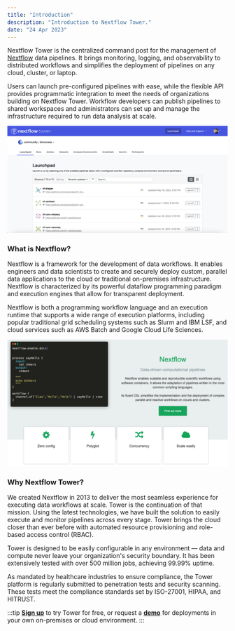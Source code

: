```yaml
---
title: "Introduction"
description: "Introduction to Nextflow Tower."
date: "24 Apr 2023"
---
```


Nextflow Tower is the centralized command post for the management of [Nextflow](https://www.nextflow.io/) data pipelines. It brings monitoring, logging, and observability to distributed workflows and simplifies the deployment of pipelines on any cloud, cluster, or laptop.

Users can launch pre-configured pipelines with ease, while the flexible API provides programmatic integration to meet the needs of organizations building on Nextflow Tower. Workflow developers can publish pipelines to shared workspaces and administrators can set up and manage the infrastructure required to run data analysis at scale.

![](./_images/overview_image.jpg)

### What is Nextflow?

Nextflow is a framework for the development of data workflows. It enables engineers and data scientists to create and securely deploy custom, parallel data applications to the cloud or traditional on-premises infrastructure. Nextflow is characterized by its powerful dataflow programming paradigm and execution engines that allow for transparent deployment.

Nextflow is both a programming workflow language and an execution runtime that supports a wide range of execution platforms, including popular traditional grid scheduling systems such as Slurm and IBM LSF, and cloud services such as AWS Batch and Google Cloud Life Sciences.

![](./_images/nf_home_page.png)

### Why Nextflow Tower?

We created Nextflow in 2013 to deliver the most seamless experience for executing data workflows at scale. Tower is the continuation of that mission. Using the latest technologies, we have built the solution to easily execute and monitor pipelines across every stage. Tower brings the cloud closer than ever before with automated resource provisioning and role-based access control (RBAC).

Tower is designed to be easily configurable in any environment — data and compute never leave your organization's security boundary. It has been extensively tested with over 500 million jobs, achieving 99.99% uptime.

As mandated by healthcare industries to ensure compliance, the Tower platform is regularly submitted to penetration tests and security scanning. These tests meet the compliance standards set by ISO-27001, HIPAA, and HITRUST.

:::tip
[**Sign up**](https://tower.nf "Nextflow Tower") to try Tower for free, or request a [**demo**](https://cloud.tower.nf/demo/ "Nextflow Tower Demo") for deployments in your own on-premises or cloud environment.
:::
